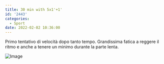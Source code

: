 ```yaml
---
title: 30 min with 5x1'+1'
id: '2443'
categories:
  - Sport
date: 2022-02-02 10:36:00
---
```


Primo tentativo di velocità dopo tanto tempo. Grandissima fatica a reggere il ritmo e anche a tenere un minimo durante la parte lenta.
<!-- more -->
![Image](/images/2022/02/IMG_5434-1.jpg)

 
